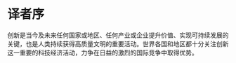 # 译者序

创新是当今及未来任何国家或地区、任何产业或企业提升价值、实现可持续发展的关键，也是人类持续获得高质量文明的重要活动。世界各国和地区都十分关注创新这一重要的科技经济活动，力争在日益的激烈的国际竞争中取得优势。
